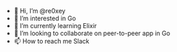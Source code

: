 - 👋 Hi, I’m @re0xey
- 👀 I’m interested in Go
- 🌱 I’m currently learning Elixir
- 💞️ I’m looking to collaborate on peer-to-peer app in Go
- 📫 How to reach me Slack
